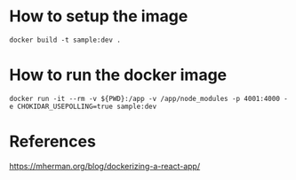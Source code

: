 
# How to setup the image 

```
docker build -t sample:dev .
```

# How to run the docker image
```
docker run -it --rm -v ${PWD}:/app -v /app/node_modules -p 4001:4000 -e CHOKIDAR_USEPOLLING=true sample:dev
```

# References
https://mherman.org/blog/dockerizing-a-react-app/

